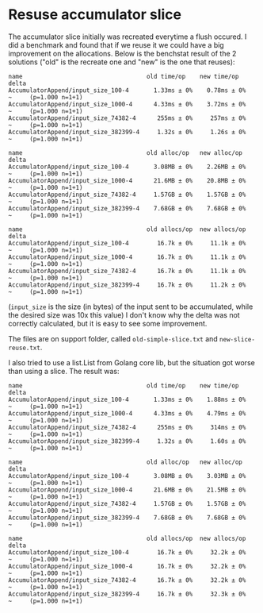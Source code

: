 # Resuse accumulator slice

The accumulator slice initially was recreated everytime a flush occured. I did a benchmark and found that if we reuse it we could have a big improvement on the allocations. Below is the benchstat result of the 2 solutions ("old" is the recreate one and "new" is the one that reuses):

```
name                                   old time/op    new time/op    delta
AccumulatorAppend/input_size_100-4       1.33ms ± 0%    0.78ms ± 0%   ~     (p=1.000 n=1+1)
AccumulatorAppend/input_size_1000-4      4.33ms ± 0%    3.72ms ± 0%   ~     (p=1.000 n=1+1)
AccumulatorAppend/input_size_74382-4      255ms ± 0%     257ms ± 0%   ~     (p=1.000 n=1+1)
AccumulatorAppend/input_size_382399-4     1.32s ± 0%     1.26s ± 0%   ~     (p=1.000 n=1+1)

name                                   old alloc/op   new alloc/op   delta
AccumulatorAppend/input_size_100-4       3.08MB ± 0%    2.26MB ± 0%   ~     (p=1.000 n=1+1)
AccumulatorAppend/input_size_1000-4      21.6MB ± 0%    20.8MB ± 0%   ~     (p=1.000 n=1+1)
AccumulatorAppend/input_size_74382-4     1.57GB ± 0%    1.57GB ± 0%   ~     (p=1.000 n=1+1)
AccumulatorAppend/input_size_382399-4    7.68GB ± 0%    7.68GB ± 0%   ~     (p=1.000 n=1+1)

name                                   old allocs/op  new allocs/op  delta
AccumulatorAppend/input_size_100-4        16.7k ± 0%     11.1k ± 0%   ~     (p=1.000 n=1+1)
AccumulatorAppend/input_size_1000-4       16.7k ± 0%     11.1k ± 0%   ~     (p=1.000 n=1+1)
AccumulatorAppend/input_size_74382-4      16.7k ± 0%     11.1k ± 0%   ~     (p=1.000 n=1+1)
AccumulatorAppend/input_size_382399-4     16.7k ± 0%     11.2k ± 0%   ~     (p=1.000 n=1+1)
```

(`input_size` is the size (in bytes) of the input sent to be accumulated, while the desired size was 10x this value)
I don't know why the delta was not correctly calculated, but it is easy to see some improvement.

The files are on support folder, called `old-simple-slice.txt` and `new-slice-reuse.txt`.

I also tried to use a list.List from Golang core lib, but the situation got worse than using a slice. The result was:

```
name                                   old time/op    new time/op    delta
AccumulatorAppend/input_size_100-4       1.33ms ± 0%    1.88ms ± 0%   ~     (p=1.000 n=1+1)
AccumulatorAppend/input_size_1000-4      4.33ms ± 0%    4.79ms ± 0%   ~     (p=1.000 n=1+1)
AccumulatorAppend/input_size_74382-4      255ms ± 0%     314ms ± 0%   ~     (p=1.000 n=1+1)
AccumulatorAppend/input_size_382399-4     1.32s ± 0%     1.60s ± 0%   ~     (p=1.000 n=1+1)

name                                   old alloc/op   new alloc/op   delta
AccumulatorAppend/input_size_100-4       3.08MB ± 0%    3.03MB ± 0%   ~     (p=1.000 n=1+1)
AccumulatorAppend/input_size_1000-4      21.6MB ± 0%    21.5MB ± 0%   ~     (p=1.000 n=1+1)
AccumulatorAppend/input_size_74382-4     1.57GB ± 0%    1.57GB ± 0%   ~     (p=1.000 n=1+1)
AccumulatorAppend/input_size_382399-4    7.68GB ± 0%    7.68GB ± 0%   ~     (p=1.000 n=1+1)

name                                   old allocs/op  new allocs/op  delta
AccumulatorAppend/input_size_100-4        16.7k ± 0%     32.2k ± 0%   ~     (p=1.000 n=1+1)
AccumulatorAppend/input_size_1000-4       16.7k ± 0%     32.2k ± 0%   ~     (p=1.000 n=1+1)
AccumulatorAppend/input_size_74382-4      16.7k ± 0%     32.2k ± 0%   ~     (p=1.000 n=1+1)
AccumulatorAppend/input_size_382399-4     16.7k ± 0%     32.3k ± 0%   ~     (p=1.000 n=1+1)
```
